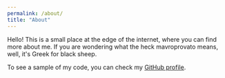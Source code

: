 ```yaml
---
permalink: /about/
title: "About"
---
```


Hello! This is a small place at the edge of the internet, where you can find more about me. If you are wondering what
the heck mavroprovato means, well, it's Greek for black sheep.

To see a sample of my code, you can check my [GitHub profile](https://github.com/mavroprovato).